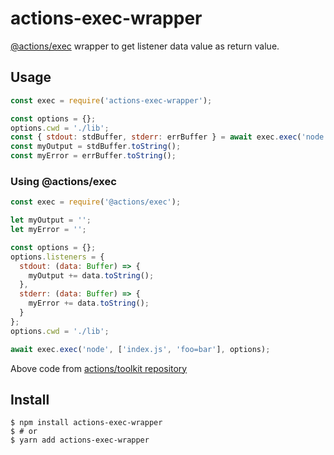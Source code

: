 # actions-exec-wrapper

[@actions/exec](https://www.npmjs.com/package/@actions/exec) wrapper to get listener data value as return value.

## Usage
```js
const exec = require('actions-exec-wrapper');

const options = {};
options.cwd = './lib';
const { stdout: stdBuffer, stderr: errBuffer } = await exec.exec('node', ['index.js', 'foo=bar'], options);
const myOutput = stdBuffer.toString();
const myError = errBuffer.toString();
```

### Using @actions/exec
```js
const exec = require('@actions/exec');

let myOutput = '';
let myError = '';

const options = {};
options.listeners = {
  stdout: (data: Buffer) => {
    myOutput += data.toString();
  },
  stderr: (data: Buffer) => {
    myError += data.toString();
  }
};
options.cwd = './lib';

await exec.exec('node', ['index.js', 'foo=bar'], options);
```
Above code from [actions/toolkit repository](https://github.com/actions/toolkit/tree/master/packages/exec)

## Install
```shell
$ npm install actions-exec-wrapper
$ # or
$ yarn add actions-exec-wrapper
```
